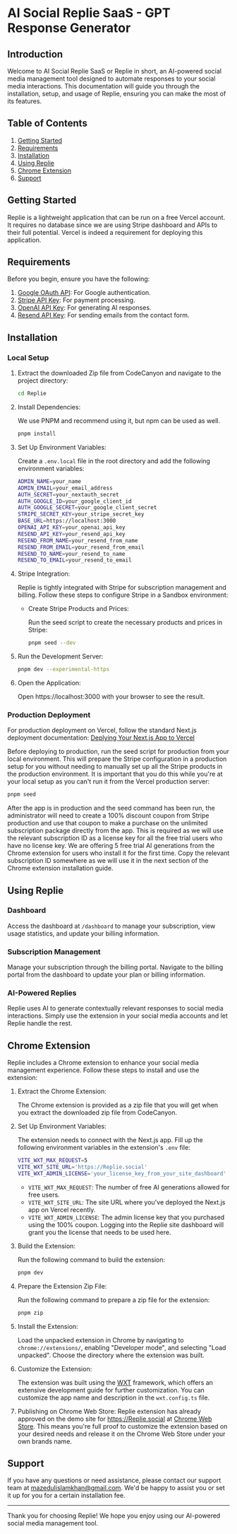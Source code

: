 # AI Social Replie SaaS - GPT Response Generator

## Introduction

Welcome to AI Social Replie SaaS or Replie in short, an AI-powered social media management tool designed to automate responses to your social media interactions. This documentation will guide you through the installation, setup, and usage of Replie, ensuring you can make the most of its features.

## Table of Contents

1. [Getting Started](#getting-started)
2. [Requirements](#requirements)
3. [Installation](#installation)
4. [Using Replie](#using-Replie)
5. [Chrome Extension](#chrome-extension)
6. [Support](#support)

## Getting Started

Replie is a lightweight application that can be run on a free Vercel account. It requires no database since we are using Stripe dashboard and APIs to their full potential. Vercel is indeed a requirement for deploying this application.

## Requirements

Before you begin, ensure you have the following:

1. [Google OAuth API](https://support.google.com/cloud/answer/6158849?hl=en): For Google authentication.
2. [Stripe API Key](https://support.stripe.com/questions/what-are-stripe-api-keys-and-how-to-find-them): For payment processing.
3. [OpenAI API Key](https://platform.openai.com/api-keys): For generating AI responses.
4. [Resend API Key](https://resend.com/): For sending emails from the contact form.

## Installation

### Local Setup

1. Extract the downloaded Zip file from CodeCanyon and navigate to the project directory:

   ```sh
   cd Replie
   ```

2. Install Dependencies:

   We use PNPM and recommend using it, but npm can be used as well.

   ```sh
   pnpm install
   ```

3. Set Up Environment Variables:

   Create a `.env.local` file in the root directory and add the following environment variables:

   ```sh
   ADMIN_NAME=your_name
   ADMIN_EMAIL=your_email_address
   AUTH_SECRET=your_nextauth_secret
   AUTH_GOOGLE_ID=your_google_client_id
   AUTH_GOOGLE_SECRET=your_google_client_secret
   STRIPE_SECRET_KEY=your_stripe_secret_key
   BASE_URL=https://localhost:3000
   OPENAI_API_KEY=your_openai_api_key
   RESEND_API_KEY=your_resend_api_key
   RESEND_FROM_NAME=your_resend_from_name
   RESEND_FROM_EMAIL=your_resend_from_email
   RESEND_TO_NAME=your_resend_to_name
   RESEND_TO_EMAIL=your_resend_to_email
   ```

4. Stripe Integration:

   Replie is tightly integrated with Stripe for subscription management and billing. Follow these steps to configure Stripe in a Sandbox environment:

   - Create Stripe Products and Prices:

     Run the seed script to create the necessary products and prices in Stripe:

     ```sh
     pnpm seed --dev
     ```

5. Run the Development Server:

   ```sh
   pnpm dev --experimental-https
   ```

6. Open the Application:

   Open https://localhost:3000 with your browser to see the result.

### Production Deployment

For production deployment on Vercel, follow the standard Next.js deployment documentation: [Deplying Your Next.js App to Vercel](https://nextjs.org/learn-pages-router/basics/deploying-nextjs-app)

Before deploying to production, run the seed script for production from your local environment. This will prepare the Stripe configuration in a production setup for you without needing to manually set up all the Stripe products in the production environment. It is important that you do this while you're at your local setup as you can't run it from the Vercel production server:

```sh
pnpm seed
```

After the app is in production and the seed command has been run, the administrator will need to create a 100% discount coupon from Stripe production and use that coupon to make a purchase on the unlimited subscription package directly from the app. This is required as we will use the relevant subscription ID as a license key for all the free trial users who have no license key. We are offering 5 free trial AI generations from the Chrome extension for users who install it for the first time. Copy the relevant subscription ID somewhere as we will use it in the next section of the Chrome extension installation guide.

## Using Replie

### Dashboard

Access the dashboard at `/dashboard` to manage your subscription, view usage statistics, and update your billing information.

### Subscription Management

Manage your subscription through the billing portal. Navigate to the billing portal from the dashboard to update your plan or billing information.

### AI-Powered Replies

Replie uses AI to generate contextually relevant responses to social media interactions. Simply use the extension in your social media accounts and let Replie handle the rest.

## Chrome Extension

Replie includes a Chrome extension to enhance your social media management experience. Follow these steps to install and use the extension:

1. Extract the Chrome Extension:

   The Chrome extension is provided as a zip file that you will get when you extract the downloaded zip file from CodeCanyon.

2. Set Up Environment Variables:

   The extension needs to connect with the Next.js app. Fill up the following environment variables in the extension's `.env` file:

   ```sh
   VITE_WXT_MAX_REQUEST=5
   VITE_WXT_SITE_URL='https://Replie.social'
   VITE_WXT_ADMIN_LICENSE='your_license_key_from_your_site_dashboard'
   ```

   - `VITE_WXT_MAX_REQUEST`: The number of free AI generations allowed for free users.
   - `VITE_WXT_SITE_URL`: The site URL where you've deployed the Next.js app on Vercel recently.
   - `VITE_WXT_ADMIN_LICENSE`: The admin license key that you purchased using the 100% coupon. Logging into the Replie site dashboard will grant you the license that needs to be used here.

3. Build the Extension:

   Run the following command to build the extension:

   ```sh
   pnpm dev
   ```

4. Prepare the Extension Zip File:

   Run the following command to prepare a zip file for the extension:

   ```sh
   pnpm zip
   ```

5. Install the Extension:

   Load the unpacked extension in Chrome by navigating to `chrome://extensions/`, enabling "Developer mode", and selecting "Load unpacked". Choose the directory where the extension was built.

6. Customize the Extension:

   The extension was built using the [WXT](https://wxt.dev) framework, which offers an extensive development guide for further customization. You can customize the app name and description in the `wxt.config.ts` file.

7. Publishing on Chrome Web Store:
   Replie extension has already approved on the demo site for https://Replie.social at [Chrome Web Store](https://chromewebstore.google.com/detail/ai-social-Replie-gpt-res/ahfilmopkkfaehndncopogaohdkddjjd). This means you're full proof to customize the extension based on your desired needs and release it on the Chrome Web Store under your own brands name.

## Support

If you have any questions or need assistance, please contact our support team at mazedulislamkhan@gmail.com. We'd be happy to assist you or set it up for you for a certain installation fee.

---

Thank you for choosing Replie! We hope you enjoy using our AI-powered social media management tool.
